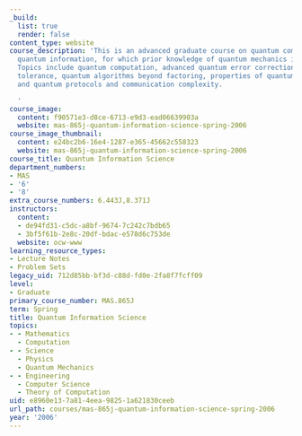 ```yaml
---
_build:
  list: true
  render: false
content_type: website
course_description: 'This is an advanced graduate course on quantum computation and
  quantum information, for which prior knowledge of quantum mechanics is required.
  Topics include quantum computation, advanced quantum error correction codes, fault
  tolerance, quantum algorithms beyond factoring, properties of quantum entanglement,
  and quantum protocols and communication complexity.

  '
course_image:
  content: f90571e3-d8ce-6713-e9d3-ead06639903a
  website: mas-865j-quantum-information-science-spring-2006
course_image_thumbnail:
  content: e24bc2b6-16e4-1287-e365-45662c558323
  website: mas-865j-quantum-information-science-spring-2006
course_title: Quantum Information Science
department_numbers:
- MAS
- '6'
- '8'
extra_course_numbers: 6.443J,8.371J
instructors:
  content:
  - de94fd31-c5dc-a8bf-9674-7c242c7bdb65
  - 3bf5f61b-2e8c-20df-bdac-e578d6c753de
  website: ocw-www
learning_resource_types:
- Lecture Notes
- Problem Sets
legacy_uid: 712d85bb-bf3d-c88d-fd0e-2fa8f7fcff09
level:
- Graduate
primary_course_number: MAS.865J
term: Spring
title: Quantum Information Science
topics:
- - Mathematics
  - Computation
- - Science
  - Physics
  - Quantum Mechanics
- - Engineering
  - Computer Science
  - Theory of Computation
uid: e8960e13-7a81-4eea-9825-1a621830ceeb
url_path: courses/mas-865j-quantum-information-science-spring-2006
year: '2006'
---
```

